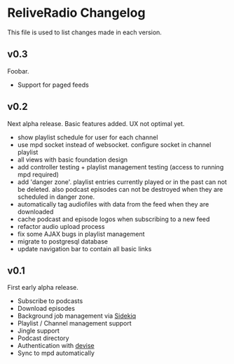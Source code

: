 ReliveRadio Changelog
===========================
This file is used to list changes made in each version.


v0.3
------
Foobar.

- Support for paged feeds

v0.2
------
Next alpha release. Basic features added. UX not optimal yet.

- show playlist schedule for user for each channel
- use mpd socket instead of websocket. configure socket in channel playlist
- all views with basic foundation design
- add controller testing + playlist management testing (access to running mpd required)
- add 'danger zone'. playlist entries currently played or in the past can not be deleted. also podcast episodes can not be destroyed when they are scheduled in danger zone.
- automatically tag audiofiles with data from the feed when they are downloaded
- cache podcast and episode logos when subscribing to a new feed
- refactor audio upload process
- fix some AJAX bugs in playlist management
- migrate to postgresql database
- update navigation bar to contain all basic links

v0.1
------
First early alpha release.

- Subscribe to podcasts
- Download episodes
- Background job management via [Sidekiq](https://github.com/mperham/sidekiq)
- Playlist / Channel management support
- Jingle support
- Podcast directory
- Authentication with [devise](https://github.com/plataformatec/devise)
- Sync to mpd automatically